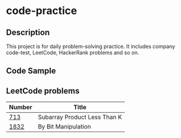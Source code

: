 # code-practice

## Description
This project is for daily problem-solving practice. It includes company code-test, LeetCode, HackerRank problems and so on. 

## Code Sample


## LeetCode problems
| Number | Title |
| --- | --- |
| [713](leetcode/713_Subarray_Product_Less_Than_K.py) | Subarray Product Less Than K |  
| [1832](leetcode/1832_By_Bit_Manipulation.py) | By Bit Manipulation | 
